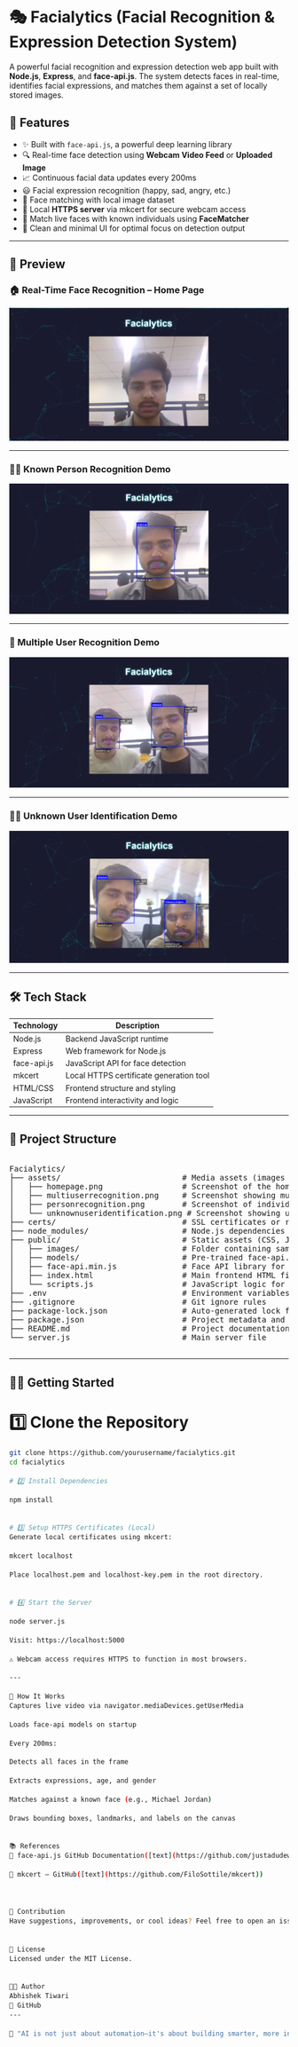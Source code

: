# 🎭 Facialytics (Facial Recognition & Expression Detection System)

A powerful facial recognition and expression detection web app built with **Node.js**, **Express**, and **face-api.js**. The system detects faces in real-time, identifies facial expressions, and matches them against a set of locally stored images.

## 🚀 Features

- ✨ Built with `face-api.js`, a powerful deep learning library
- 🔍 Real-time face detection using **Webcam Video Feed**  or **Uploaded Image**
- 📈 Continuous facial data updates every 200ms  
- 😃 Facial expression recognition (happy, sad, angry, etc.)
- 🧠 Face matching with local image dataset
- 🔐 Local **HTTPS server** via mkcert for secure webcam access
- 🎯 Match live faces with known individuals using **FaceMatcher**  
- 🎨 Clean and minimal UI for optimal focus on detection output  
---

## 📸 Preview

### 🏠 Real-Time Face Recognition – Home Page

![Home Page](assets/homepage.png)

---

### 🧑‍💼 Known Person Recognition Demo

![Person Recognition](assets/personrecognition.png)

---

### 👥 Multiple User Recognition Demo

![Multiuser Recognition](assets/multiuserrecognition.png)

---

### 🕵️‍♂️ Unknown User Identification Demo

![Unknown User](assets/unkownuseridentification.png)

---

## 🛠️ Tech Stack


| Technology   | Description                                |
|--------------|--------------------------------------------|
| Node.js      | Backend JavaScript runtime                 |
| Express      | Web framework for Node.js                  |
| face-api.js  | JavaScript API for face detection          |
| mkcert       | Local HTTPS certificate generation tool    |
| HTML/CSS     | Frontend structure and styling             |
| JavaScript   | Frontend interactivity and logic           |


---
## 📁 Project Structure

<pre>

Facialytics/
├── assets/                          # Media assets (images for documentation/screenshots)
│   ├── homepage.png                 # Screenshot of the homepage
│   ├── multiuserrecognition.png     # Screenshot showing multiple users recognized
│   ├── personrecognition.png        # Screenshot of individual user recognition
│   └── unknownuseridentification.png # Screenshot showing unknown user detection
├── certs/                           # SSL certificates or related files
├── node_modules/                    # Node.js dependencies (auto-generated)
├── public/                          # Static assets (CSS, JS, images, models, etc.)
│   ├── images/                      # Folder containing sample/user images
│   ├── models/                      # Pre-trained face-api.js models
│   ├── face-api.min.js              # Face API library for facial recognition
│   ├── index.html                   # Main frontend HTML file
│   └── scripts.js                   # JavaScript logic for facial recognition
├── .env                             # Environment variables file
├── .gitignore                       # Git ignore rules
├── package-lock.json                # Auto-generated lock file for dependencies
├── package.json                     # Project metadata and dependencies
├── README.md                        # Project documentation
└── server.js                        # Main server file

</pre>

---

## 🧑‍💻 Getting Started

# 1️⃣ Clone the Repository

```bash
git clone https://github.com/yourusername/facialytics.git
cd facialytics

# 2️⃣ Install Dependencies

npm install


# 3️⃣ Setup HTTPS Certificates (Local)
Generate local certificates using mkcert:   

mkcert localhost

Place localhost.pem and localhost-key.pem in the root directory.


# 4️⃣ Start the Server

node server.js

Visit: https://localhost:5000

⚠️ Webcam access requires HTTPS to function in most browsers.

--- 

🔬 How It Works
Captures live video via navigator.mediaDevices.getUserMedia

Loads face-api models on startup

Every 200ms:

Detects all faces in the frame

Extracts expressions, age, and gender

Matches against a known face (e.g., Michael Jordan)

Draws bounding boxes, landmarks, and labels on the canvas


📚 References
📘 face-api.js GitHub Documentation([text](https://github.com/justadudewhohacks/face-api.js))

🔐 mkcert – GitHub([text](https://github.com/FiloSottile/mkcert))



🤝 Contribution
Have suggestions, improvements, or cool ideas? Feel free to open an issue or submit a pull request!


📜 License
Licensed under the MIT License.


👨‍💻 Author
Abhishek Tiwari
🔗 GitHub
---

💬 "AI is not just about automation—it's about building smarter, more intuitive experiences."





